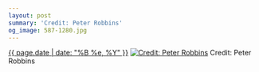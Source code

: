 ```yaml
---
layout: post
summary: 'Credit: Peter Robbins'
og_image: 587-1280.jpg
---
```


<p>
  <time><a href="/587">{{ page.date | date: "%B %e, %Y" }}</a></time>
  <a href="/587"><img src="{{ site.assets_url }}/587-640.jpg" srcset="{{ site.assets_url }}/587-320.jpg 320w, {{ site.assets_url }}/587-640.jpg 640w, {{ site.assets_url }}/587-960.jpg 960w, {{ site.assets_url }}/587-1280.jpg 1280w" sizes="(min-width: 700px) 50vw, calc(100vw - 2rem)" alt="Credit: Peter Robbins" /></a>
  <span>Credit: Peter Robbins</span>
</p>
